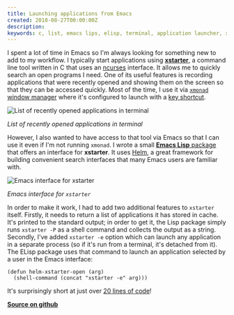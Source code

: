 ```yaml
---
title: Launching applications from Emacs
created: 2018-08-27T00:00:00Z
description: 
keywords: c, list, emacs lips, elisp, terminal, application launcher, xstarter, emacs, linux application launcher
---
```


I spent a lot of time in Emacs so I'm always looking for something new to add to my workflow. I typically start applications using [**xstarter**](https://github.com/lchsk/xstarter), a command line tool written in C that uses an [ncurses](https://www.gnu.org/software/ncurses/) interface. It allows me to quickly search an open programs I need. One of its useful features is recording applications that were recently opened and showing them on the screen so that they can be accessed quickly. Most of the time, I use it via [`xmonad` window manager](https://xmonad.org/) where it's configured to launch with a [key shortcut](https://github.com/lchsk/dotfiles/blob/master/xmonad.hs#L133).

![List of recently opened applications in terminal](data/xstarter_2.png)

*List of recently opened applications in terminal*

However, I also wanted to have access to that tool via Emacs so that I can use it even if I'm not running `xmonad`. I wrote a small [**Emacs Lisp** package](https://github.com/lchsk/helm-xstarter) that offers an interface for **xstarter**. It uses [Helm](https://github.com/emacs-helm/helm), a great framework for building convenient search interfaces that many Emacs users are familiar with.

![Emacs interface for `xstarter`](data/helm_xstarter.png)

*Emacs interface for `xstarter`*

In order to make it work, I had to add two additional features to `xstarter` itself. Firstly, it needs to return a list of applications it has stored in cache. It's printed to the standard output; in order to get it, the Lisp package simply runs `xstarter -P` as a shell command and collects the output as a string. Secondly, I've added `xstarter -e` option which can launch any application in a separate process (so if it's run from a terminal, it's detached from it). The ELisp package uses that command to launch an application selected by a user in the Emacs interface:

```
(defun helm-xstarter-open (arg)
  (shell-command (concat "xstarter -e" arg)))
```

It's surprisingly short at just over [20 lines of code](https://github.com/lchsk/helm-xstarter/blob/master/helm-xstarter.el)!

[**Source on github**](https://github.com/lchsk/helm-xstarter/)
